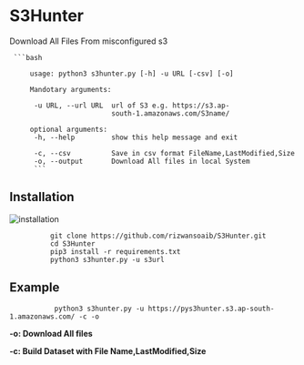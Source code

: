 # S3Hunter
Download All Files From misconfigured s3 

     ```bash

         usage: python3 s3hunter.py [-h] -u URL [-csv] [-o]
         
         Mandotary arguments:
         
          -u URL, --url URL  url of S3 e.g. https://s3.ap-
                             south-1.amazonaws.com/S3name/
         
         optional arguments:
          -h, --help         show this help message and exit
         
          -c, --csv          Save in csv format FileName,LastModified,Size 
          -o, --output       Download All files in local System
          ```


## Installation

 ![installation](https://user-images.githubusercontent.com/29729380/83110425-adf73800-a0e0-11ea-83df-ea3b1f009424.png)



              git clone https://github.com/rizwansoaib/S3Hunter.git
              cd S3Hunter
              pip3 install -r requirements.txt
              python3 s3hunter.py -u s3url 
             
              
  ## Example
  
               python3 s3hunter.py -u https://pys3hunter.s3.ap-south-1.amazonaws.com/ -c -o

                
   **-o:    Download All files**
   
   **-c:    Build Dataset with File Name,LastModified,Size**

          
